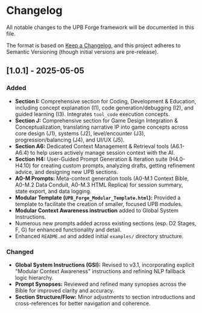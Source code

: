 # Changelog

All notable changes to the UPB Forge framework will be documented in this file.

The format is based on [Keep a Changelog](https://keepachangelog.com/en/1.0.0/),
and this project adheres to Semantic Versioning (though initial versions are pre-release).

## [1.0.1] - 2025-05-05

### Added

*   **Section I:** Comprehensive section for Coding, Development & Education, including concept explanation (I1), code generation/debugging (I2), and guided learning (I3). Integrates `tool_code` execution concepts.
*   **Section J:** Comprehensive section for Game Design Integration & Conceptualization, translating narrative IP into game concepts across core design (J1), systems (J2), level/encounter (J3), progression/balancing (J4), and UI/UX (J5).
*   **Section A6:** Dedicated Context Management & Retrieval tools (A6.1-A6.4) to help users actively manage session context with the AI.
*   **Section H4:** User-Guided Prompt Generation & Iteration suite (H4.0-H4.10) for creating custom prompts, analyzing drafts, getting refinement advice, and designing new UPB sections.
*   **A0-M Prompts:** Meta-context generation tools (A0-M.1 Context Bible, A0-M.2 Data Conduit, A0-M.3 HTML Replica) for session summary, state export, and data logging.
*   **Modular Template (`UPB_Forge_Modular_Template.html`):** Provided a template to facilitate the creation of smaller, focused UPB modules.
*   **Modular Context Awareness instruction** added to Global System Instructions.
*   Numerous new prompts added across existing sections (esp. D2 Stages, F, G) for enhanced functionality and detail.
*   Enhanced `README.md` and added initial `examples/` directory structure.

### Changed

*   **Global System Instructions (GSI):** Revised to v3.1, incorporating explicit "Modular Context Awareness" instructions and refining NLP fallback logic hierarchy.
*   **Prompt Synopses:** Reviewed and refined many synopses across the Bible for improved clarity and accuracy.
*   **Section Structure/Flow:** Minor adjustments to section introductions and cross-references for better navigation and coherence.
